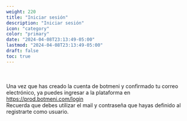 ```yaml
---
weight: 220
title: "Iniciar sesión"
description: "Iniciar sesión"
icon: "category"
color: "primary"
date: "2024-04-08T23:13:49-05:00"
lastmod: "2024-04-08T23:13:49-05:00"
draft: false
toc: true
---
```

<br></br>
Una vez que has creado la cuenta de botmeni y confirmado tu correo electrónico, ya puedes ingresar a la plataforma en <https://prod.botmeni.com/login> <br>
Recuerda que debes utilizar el mail y contraseña que hayas definido al registrarte como usuario.
